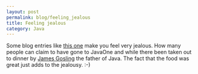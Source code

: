 ```yaml
---
layout: post
permalink: blog/feeling_jealous
title: Feeling jealous
category: Java
---
```


<p>
Some blog entries like <a href="http://madbean.com/2005/calamari-safari/">this one</a>
make you feel very jealous. How many people can claim to have gone to
JavaOne and while there been taken out to dinner by <a href="http://today.java.net/jag/">James Gosling</a>
the father of Java. The fact that the food was great just adds to the
jealousy. :-)

</p>
